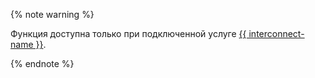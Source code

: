 {% note warning %}

Функция доступна только при подключенной услуге [{{ interconnect-name }}](../interconnect).

{% endnote %}
